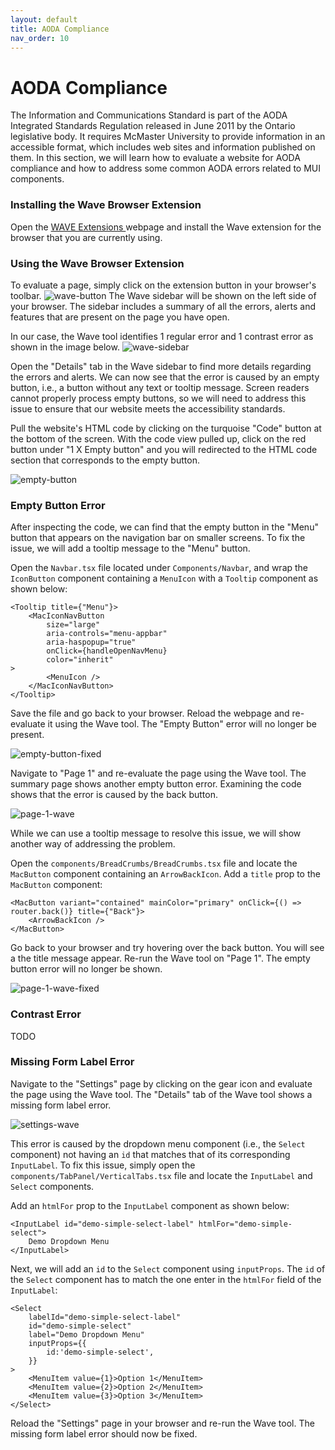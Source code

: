 ```yaml
---
layout: default
title: AODA Compliance
nav_order: 10
---
```


# AODA Compliance 

The Information and Communications Standard is part of the AODA Integrated Standards Regulation released in June 2011 by the Ontario legislative body. It requires McMaster University to provide information in an accessible format, which includes web sites and information published on them. In this section, we will learn how to evaluate a website for AODA compliance and how to address some common AODA errors related to MUI components.

### Installing the Wave Browser Extension
Open the [WAVE Extensions ](https://wave.webaim.org/extension/) webpage and install the Wave extension for the browser that you are currently using. 

### Using the Wave Browser Extension
To evaluate a page, simply click on the extension button in your browser's toolbar.
![wave-button](assets/img/wave-button.png)
The Wave sidebar will be shown on the left side of your browser. The sidebar includes a summary of all the errors, alerts and features that are present on the page you have open.

In our case, the Wave tool identifies 1 regular error and 1 contrast error as shown in the image below. 
![wave-sidebar](assets/img/wave-sidebar.png)

Open the "Details" tab in the Wave sidebar to find more details regarding the errors and alerts. We can now see that the error is caused by an empty button, i.e., a button without any text or tooltip message. Screen readers cannot properly process empty buttons, so we will need to address this issue to ensure that our website meets the accessibility standards.

Pull the website's HTML code by clicking on the turquoise "Code" button at the bottom of the screen. With the code view pulled up, click on the red button under "1 X Empty button" and you will redirected to the HTML code section that corresponds to the empty button. 

![empty-button](assets/img/empty-button.png)

### Empty Button Error
After inspecting the code, we can find that the empty button in the "Menu" button that appears on the navigation bar on smaller screens. To fix the issue, we will add a tooltip message to the "Menu" button.

Open the `Navbar.tsx` file located under `Components/Navbar`, and wrap the `IconButton` component containing a `MenuIcon` with a `Tooltip` component as shown below:
```
<Tooltip title={"Menu"}>
	<MacIconNavButton
		size="large"
		aria-controls="menu-appbar"
		aria-haspopup="true"
		onClick={handleOpenNavMenu}
		color="inherit"
>
		<MenuIcon />
	</MacIconNavButton>
</Tooltip>
```

Save the file and go back to your browser. Reload the webpage and re-evaluate it using the Wave tool. The "Empty Button" error will no longer be present. 

![empty-button-fixed](assets/img/empty-button-fixed.png)

Navigate to "Page 1" and re-evaluate the page using the Wave tool. The summary page shows another empty button error. Examining the code shows that the error is caused by the back button.

![page-1-wave](assets/img/page-1-wave.png)

While we can use a tooltip message to resolve this issue, we will show another way of addressing the problem.

Open the `components/BreadCrumbs/BreadCrumbs.tsx` file and locate the `MacButton` component containing an `ArrowBackIcon`. Add a `title` prop to the `MacButton` component:
```
<MacButton variant="contained" mainColor="primary" onClick={() => router.back()} title={"Back"}>
    <ArrowBackIcon />
</MacButton>
```

Go back to your browser and try hovering over the back button. You will see a the title message appear.
Re-run the Wave tool on "Page 1". The empty button error will no longer be shown.

![page-1-wave-fixed](assets/img/page-1-wave-fixed.png)

### Contrast Error
TODO

### Missing Form Label Error

Navigate to the "Settings" page by clicking on the gear icon and evaluate the page using the Wave tool. The "Details" tab of the Wave tool shows a missing form label error.

![settings-wave](assets/img/settings-wave.png)

This error is caused by the dropdown menu component (i.e., the `Select` component) not having an `id` that matches that of its corresponding `InputLabel`. To fix this issue, simply open the `components/TabPanel/VerticalTabs.tsx` file and locate the `InputLabel` and `Select` components.

Add an `htmlFor` prop to the `InputLabel` component as shown below:
```
<InputLabel id="demo-simple-select-label" htmlFor="demo-simple-select">
	Demo Dropdown Menu
</InputLabel>
```

Next, we will add an `id` to the `Select` component using `inputProps`. The `id` of the `Select` component has to match the one enter in the `htmlFor` field of the `InputLabel`:
```
<Select
	labelId="demo-simple-select-label"
	id="demo-simple-select"
	label="Demo Dropdown Menu"
	inputProps={{
		id:'demo-simple-select',
	}}
>
	<MenuItem value={1}>Option 1</MenuItem>
	<MenuItem value={2}>Option 2</MenuItem>
	<MenuItem value={3}>Option 3</MenuItem>
</Select>
```

Reload the "Settings" page in your browser and re-run the Wave tool. The missing form label error should now be fixed.


